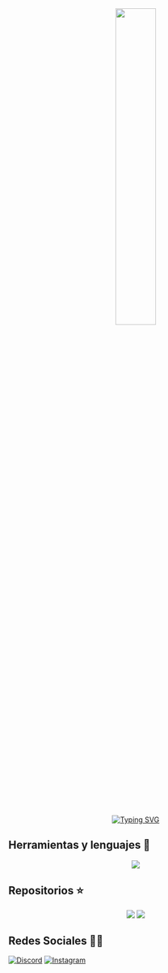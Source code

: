 <div align="center">
  <img heigth="fit-content" src="https://i.pinimg.com/originals/4d/58/ee/4d58ee3a092e554d6fd6dd29628565ba.gif" width="40%"/>
  
</div>  
<br>
<div align="center">
  
  <a href="https://git.io/typing-svg"><img src="https://readme-typing-svg.demolab.com?font=Silkscreen&size=39&pause=1000&color=A88DF7FA&width=730&lines=Hi+I'm+Kira+(Rosario+Calisaya)" alt="Typing SVG" /></a>
</div>

## Herramientas y lenguajes 📌
<p align="center">
  <a href="https://skillicons.dev">
    <img src="https://skillicons.dev/icons?i=js,dart,java,nodejs,flutter,androidstudio,html,css,vscode,androidstudio,docker,flask,postgres,vue,spring boot,aws,postman,py,raspberrypi,idea,&theme=light" />
  </a>
</p>

## Repositorios ⭐

<div align="center">
  <a href="https://github.com/Kira2602/LibreriaSheccidABM.git" target="_blank"><img height="fit-content" src="https://github-readme-stats.vercel.app/api/pin/?username=Kira2602&repo=libreriasheccidabm&bg_color=1e1e2e&text_color=cdd6f4&icon_color=cba6f7&title_color=94e2d5"/></a> 
  <a href="https://github.com/Kira2602/RC_PUZZLE.git" target="_blank"><img height="fit-content" src="https://github-readme-stats.vercel.app/api/pin/?username=Kira2602&repo=rc_puzzle&bg_color=1e1e2e&text_color=cdd6f4&icon_color=cba6f7&title_color=94e2d5"/></a> 
</div> 

## Redes Sociales 📱🌐 
[![Discord](https://img.shields.io/badge/Discord-%237289DA.svg?logo=discord&logoColor=white)](https://discordapp.com/users/881404495748300820.)  [![Instagram](https://img.shields.io/badge/Instagram-%23E4405F.svg?logo=Instagram&logoColor=white)](https://www.instagram.com/rosa26caly_k/)
